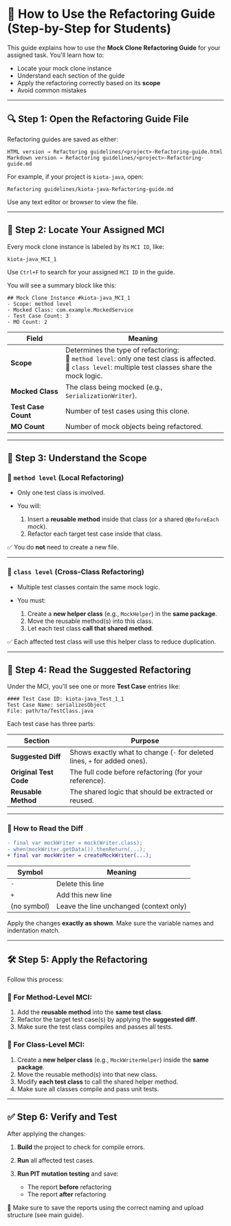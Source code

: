 # 📘 How to Use the Refactoring Guide (Step-by-Step for Students)

This guide explains how to use the **Mock Clone Refactoring Guide** for your assigned task.
You'll learn how to:

* Locate your mock clone instance
* Understand each section of the guide
* Apply the refactoring correctly based on its **scope**
* Avoid common mistakes

---

## 🔍 Step 1: Open the Refactoring Guide File

Refactoring guides are saved as either:

```
HTML version → Refactoring guidelines/<project>-Refactoring-guide.html  
Markdown version → Refactoring guidelines/<project>-Refactoring-guide.md
```

For example, if your project is `kiota-java`, open:

```
Refactoring guidelines/kiota-java-Refactoring-guide.md
```

Use any text editor or browser to view the file.

---

## 🧠 Step 2: Locate Your Assigned MCI

Every mock clone instance is labeled by its `MCI ID`, like:

```
kiota-java_MCI_1
```

Use `Ctrl+F` to search for your assigned `MCI ID` in the guide.

You will see a summary block like this:

```text
## Mock Clone Instance #kiota-java_MCI_1
- Scope: method level
- Mocked Class: com.example.MockedService
- Test Case Count: 3
- MO Count: 2
```

| Field               | Meaning                                                                                                                                                     |
| ------------------- | ----------------------------------------------------------------------------------------------------------------------------------------------------------- |
| **Scope**           | Determines the type of refactoring:<br>🔹 `method level`: only one test class is affected.<br>🔹 `class level`: multiple test classes share the mock logic. |
| **Mocked Class**    | The class being mocked (e.g., `SerializationWriter`).                                                                                                       |
| **Test Case Count** | Number of test cases using this clone.                                                                                                                      |
| **MO Count**        | Number of mock objects being refactored.                                                                                                                    |

---

## 🧩 Step 3: Understand the Scope

### 🧪 `method level` (Local Refactoring)

* Only one test class is involved.
* You will:

  1. Insert a **reusable method** inside that class (or a shared `@BeforeEach` mock).
  2. Refactor each target test case inside that class.

✅ You do **not** need to create a new file.

---

### 🧱 `class level` (Cross-Class Refactoring)

* Multiple test classes contain the same mock logic.
* You must:

  1. Create a **new helper class** (e.g., `MockHelper`) in the **same package**.
  2. Move the reusable method(s) into this class.
  3. Let each test class **call that shared method**.

✅ Each affected test class will use this helper class to reduce duplication.

---

## 📄 Step 4: Read the Suggested Refactoring

Under the MCI, you'll see one or more **Test Case** entries like:

```
#### Test Case ID: kiota-java_Test_1_1  
Test Case Name: serializesObject  
File: path/to/TestClass.java  
```

Each test case has three parts:

| Section                | Purpose                                                                   |
| ---------------------- | ------------------------------------------------------------------------- |
| **Suggested Diff**     | Shows exactly what to change (`-` for deleted lines, `+` for added ones). |
| **Original Test Code** | The full code before refactoring (for your reference).                    |
| **Reusable Method**    | The shared logic that should be extracted or reused.                      |

---

### 📘 How to Read the Diff

```diff
- final var mockWriter = mock(Writer.class);
- when(mockWriter.getData()).thenReturn(...);
+ final var mockWriter = createMockWriter(...);
```

| Symbol      | Meaning                                 |
| ----------- | --------------------------------------- |
| `-`         | Delete this line                        |
| `+`         | Add this new line                       |
| (no symbol) | Leave the line unchanged (context only) |

Apply the changes **exactly as shown**. Make sure the variable names and indentation match.

---

## 🛠 Step 5: Apply the Refactoring

Follow this process:

### 🔧 For Method-Level MCI:

1. Add the **reusable method** into the **same test class**.
2. Refactor the target test case(s) by applying the **suggested diff**.
3. Make sure the test class compiles and passes all tests.

### 🧱 For Class-Level MCI:

1. Create a **new helper class** (e.g., `MockWriterHelper`) inside the **same package**.
2. Move the reusable method(s) into that new class.
3. Modify **each test class** to call the shared helper method.
4. Make sure all classes compile and pass unit tests.

---

## ✅ Step 6: Verify and Test

After applying the changes:

1. **Build** the project to check for compile errors.
2. **Run** all affected test cases.
3. **Run PIT mutation testing** and save:

   * The report **before** refactoring
   * The report **after** refactoring

📌 Make sure to save the reports using the correct naming and upload structure (see main guide).

